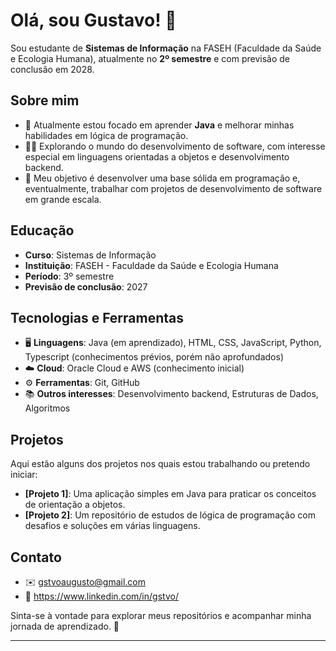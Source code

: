 # Olá, sou Gustavo! 👋

Sou estudante de **Sistemas de Informação** na FASEH (Faculdade da Saúde e Ecologia Humana), atualmente no **2º semestre** e com previsão de conclusão em 2028.

## Sobre mim

- 🌱 Atualmente estou focado em aprender **Java** e melhorar minhas habilidades em lógica de programação.
- 👨‍💻 Explorando o mundo do desenvolvimento de software, com interesse especial em linguagens orientadas a objetos e desenvolvimento backend.
- 🎯 Meu objetivo é desenvolver uma base sólida em programação e, eventualmente, trabalhar com projetos de desenvolvimento de software em grande escala.
  
## Educação
- **Curso**: Sistemas de Informação
- **Instituição**: FASEH - Faculdade da Saúde e Ecologia Humana
- **Período**: 3º semestre
- **Previsão de conclusão**: 2027

## Tecnologias e Ferramentas
- 🖥️ **Linguagens**: Java (em aprendizado), HTML, CSS, JavaScript, Python, Typescript (conhecimentos prévios, porém não aprofundados)
- ☁️ **Cloud**: Oracle Cloud e AWS (conhecimento inicial)
- ⚙️ **Ferramentas**: Git, GitHub
- 📚 **Outros interesses**: Desenvolvimento backend, Estruturas de Dados, Algoritmos

## Projetos

Aqui estão alguns dos projetos nos quais estou trabalhando ou pretendo iniciar:

- **[Projeto 1]**: Uma aplicação simples em Java para praticar os conceitos de orientação a objetos.
- **[Projeto 2]**: Um repositório de estudos de lógica de programação com desafios e soluções em várias linguagens.
  
## Contato

- ✉️ gstvoaugusto@gmail.com
- 💼 https://www.linkedin.com/in/gstvo/

Sinta-se à vontade para explorar meus repositórios e acompanhar minha jornada de aprendizado. 🚀

---
